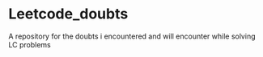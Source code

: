 # Leetcode_doubts
A repository for the doubts i encountered and will encounter while solving LC problems
